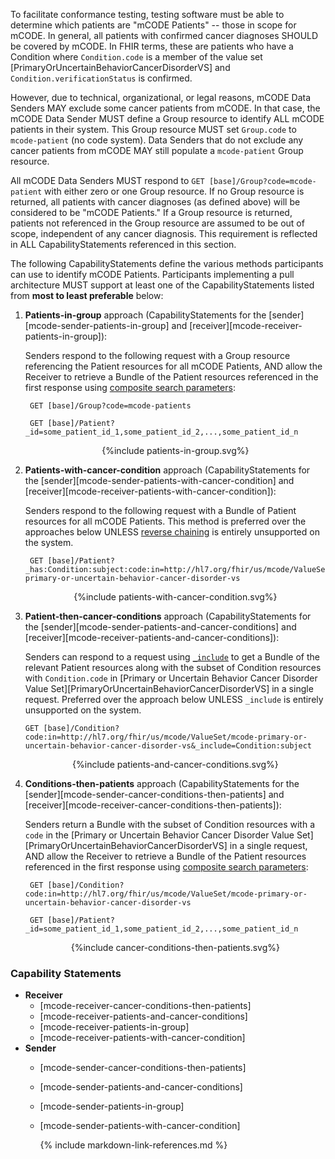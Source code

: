 To facilitate conformance testing, testing software must be able to determine which patients are "mCODE Patients" -- those in scope for mCODE. In general, all patients with confirmed cancer diagnoses SHOULD be covered by mCODE. In FHIR terms, these are patients who have a Condition where `Condition.code` is a member of the value set [PrimaryOrUncertainBehaviorCancerDisorderVS] and `Condition.verificationStatus` is confirmed.

However, due to technical, organizational, or legal reasons, mCODE Data Senders MAY exclude some cancer patients from mCODE. In that case, the mCODE Data Sender MUST define a Group resource to identify ALL mCODE patients in their system. This Group resource MUST set `Group.code` to `mcode-patient` (no code system). Data Senders that do not exclude any cancer patients from mCODE MAY still populate a `mcode-patient` Group resource.

All mCODE Data Senders MUST respond to `GET [base]/Group?code=mcode-patient` with either zero or one Group resource. If no Group resource is returned, all patients with cancer diagnoses (as defined above) will be considered to be "mCODE Patients." If a Group resource is returned, patients not referenced in the Group resource are assumed to be out of scope, independent of any cancer diagnosis. This requirement is reflected in ALL CapabilityStatements referenced in this section.

The following CapabilityStatements define the various methods participants can use to identify mCODE Patients. Participants implementing a pull architecture MUST support at least one of the CapabilityStatements listed from **most to least preferable** below:

1. **Patients-in-group** approach (CapabilityStatements for the [sender][mcode-sender-patients-in-group] and [receiver][mcode-receiver-patients-in-group]):

    Senders respond to the following request with a Group resource referencing the Patient resources for all mCODE Patients, AND allow the Receiver to retrieve a Bundle of the Patient resources referenced in the first response using [composite search parameters](https://www.hl7.org/fhir/search.html#combining):

        GET [base]/Group?code=mcode-patients

        GET [base]/Patient?_id=some_patient_id_1,some_patient_id_2,...,some_patient_id_n

    <!-- If the image below is not wrapped in a div tag, the publisher tries to wrap text around the image, which is not desired. -->
    <div style="text-align: center;">{%include patients-in-group.svg%}</div>

1. **Patients-with-cancer-condition** approach (CapabilityStatements for the [sender][mcode-sender-patients-with-cancer-condition] and [receiver][mcode-receiver-patients-with-cancer-condition]):

    Senders respond to the following request with a Bundle of Patient resources for all mCODE Patients. This method is preferred over the approaches below UNLESS [reverse chaining](https://www.hl7.org/fhir/search.html#has) is entirely unsupported on the system.

        GET [base]/Patient?_has:Condition:subject:code:in=http://hl7.org/fhir/us/mcode/ValueSet/mcode-primary-or-uncertain-behavior-cancer-disorder-vs

    <!-- If the image below is not wrapped in a div tag, the publisher tries to wrap text around the image, which is not desired. -->
    <div style="text-align: center;">{%include patients-with-cancer-condition.svg%}</div>

1.  **Patient-then-cancer-conditions** approach (CapabilityStatements for the [sender][mcode-sender-patients-and-cancer-conditions] and [receiver][mcode-receiver-patients-and-cancer-conditions]):

    Senders can respond to a request using [`_include`](https://www.hl7.org/fhir/search.html#revinclude) to get a Bundle of the relevant Patient resources along with the subset of Condition resources with `Condition.code` in [Primary or Uncertain Behavior Cancer Disorder Value Set][PrimaryOrUncertainBehaviorCancerDisorderVS] in a single request. Preferred over the approach below UNLESS `_include` is entirely unsupported on the system.

        GET [base]/Condition?code:in=http://hl7.org/fhir/us/mcode/ValueSet/mcode-primary-or-uncertain-behavior-cancer-disorder-vs&_include=Condition:subject

    <!-- If the image below is not wrapped in a div tag, the publisher tries to wrap text around the image, which is not desired. -->
    <div style="text-align: center;">{%include patients-and-cancer-conditions.svg%}</div>

1. **Conditions-then-patients** approach (CapabilityStatements for the [sender][mcode-sender-cancer-conditions-then-patients] and [receiver][mcode-receiver-cancer-conditions-then-patients]):

    Senders return a Bundle with the subset of Condition resources with a `code` in the [Primary or Uncertain Behavior Cancer Disorder Value Set][PrimaryOrUncertainBehaviorCancerDisorderVS] in a single request, AND allow the Receiver to retrieve a Bundle of the Patient resources referenced in the first response using [composite search parameters](https://www.hl7.org/fhir/search.html#combining):

        GET [base]/Condition?code:in=http://hl7.org/fhir/us/mcode/ValueSet/mcode-primary-or-uncertain-behavior-cancer-disorder-vs

        GET [base]/Patient?_id=some_patient_id_1,some_patient_id_2,...,some_patient_id_n

    <!-- If the image below is not wrapped in a div tag, the publisher tries to wrap text around the image, which is not desired. -->
    <div style="text-align: center;">{%include cancer-conditions-then-patients.svg%}</div>

### Capability Statements

* **Receiver**
  * [mcode-receiver-cancer-conditions-then-patients]
  * [mcode-receiver-patients-and-cancer-conditions]
  * [mcode-receiver-patients-in-group]
  * [mcode-receiver-patients-with-cancer-condition]
* **Sender**  
  * [mcode-sender-cancer-conditions-then-patients]
  * [mcode-sender-patients-and-cancer-conditions]
  * [mcode-sender-patients-in-group]
  * [mcode-sender-patients-with-cancer-condition]

    {% include markdown-link-references.md %}
